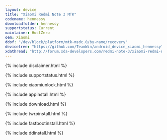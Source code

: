 ```yaml
---
layout: device
title: "Xiaomi Redmi Note 3 MTK"
codename: hennessy
downloadfolder: hennessy
supportstatus: Current
maintainer: HostZero
oem: Xiaomi
ddof: "/dev/block/platform/mtk-msdc.0/by-name/recovery"
devicetree: "https://github.com/TeamWin/android_device_xiaomi_hennessy"
xdathread: "http://forum.xda-developers.com/redmi-note-3/xiaomi-redmi-note-3-mediatek-roms-kernels-recoveries--other-development/official-twrp-redmi-note-3-mtk-t3395841"
---
```


{% include disclaimer.html %}

{% include supportstatus.html %}

{% include xiaomiunlock.html %}

{% include appinstall.html %}

{% include download.html %}

{% include twrpinstall.html %}

{% include fastbootinstall.html %}

{% include ddinstall.html %}
